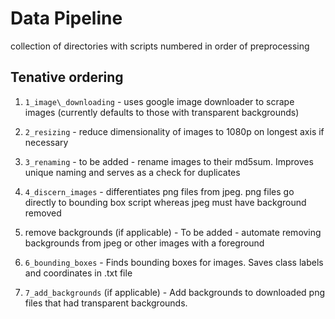 # Data Pipeline

collection of directories with scripts numbered in order of preprocessing 


## Tenative ordering
1. `1_image\_downloading` - uses google image downloader to scrape images (currently defaults to those with transparent backgrounds)

2. `2_resizing` - reduce dimensionality of images to 1080p on longest axis if necessary

3. `3_renaming` - to be added - rename images to their md5sum. Improves unique naming and serves as a check for duplicates

4. `4_discern_images` - differentiates png files from jpeg. png files go directly to bounding box script whereas jpeg must have background removed

5. remove backgrounds (if applicable) - To be added - automate removing backgrounds from jpeg or other images with a foreground

6. `6_bounding_boxes` - Finds bounding boxes for images. Saves class labels and coordinates in .txt file 

7. `7_add_backgrounds` (if applicable) - Add backgrounds to downloaded png files that had transparent backgrounds.


